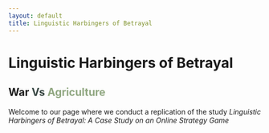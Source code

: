 ```yaml
---
layout: default
title: Linguistic Harbingers of Betrayal
---
```

<div class="blurb">
	<h1>Linguistic Harbingers of Betrayal </h1>
	<h2 id="war-vs-agriculture">War <span style="color:#384743">Vs</span> <span style="color:RGB(144,167,129)">Agriculture</span></h2>
	<p>Welcome to our page where we conduct a replication of the study <em>Linguistic Harbingers of Betrayal:
A Case Study on an Online Strategy Game</em> </p>
</div><!-- /.blurb -->
